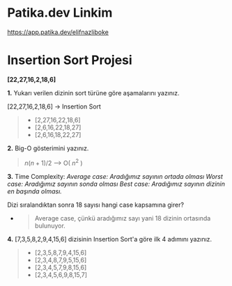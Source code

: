 # Patika.dev Linkim
https://app.patika.dev/elifnazliboke

# Insertion Sort Projesi

**[22,27,16,2,18,6]**

**1.** Yukarı verilen dizinin sort türüne göre aşamalarını yazınız.

[22,27,16,2,18,6] -> Insertion Sort


> - [2,27,16,22,18,6]
> - [2,6,16,22,18,27]
> - [2,6,16,18,22,27]


**2.** Big-O gösterimini yazınız.

> $n(n+1)/2$  -->   O( $n^2$ )

**3.** Time Complexity: 
_Average case: Aradığımız sayının ortada olması
Worst case: Aradığımız sayının sonda olması
Best case: Aradığımız sayının dizinin en başında olması._

Dizi sıralandıktan sonra 18 sayısı hangi case kapsamına girer?

- > Average case, çünkü aradığımız sayı yani 18 dizinin ortasında bulunuyor.

**4.** [7,3,5,8,2,9,4,15,6] dizisinin Insertion Sort'a göre ilk 4 adımını yazınız.

> - [2,3,5,8,7,9,4,15,6]
> - [2,3,4,8,7,9,5,15,6]
> - [2,3,4,5,7,9,8,15,6]
> - [2,3,4,5,6,9,8,15,7]
